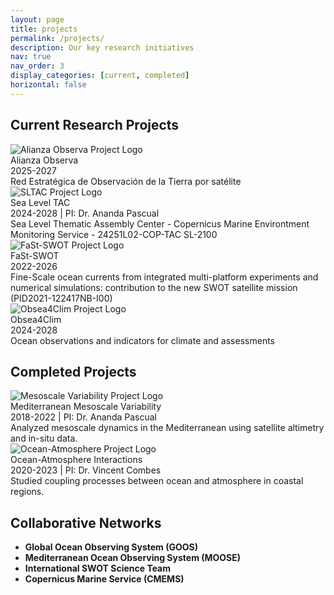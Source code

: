 ```yaml
---
layout: page
title: projects
permalink: /projects/
description: Our key research initiatives
nav: true
nav_order: 3
display_categories: [current, completed]
horizontal: false
---
```


## Current Research Projects

<div class="project-cards">

  <div class="project-card">
    <div class="project-logo-container">
      <img class="project-logo" src="{{ '/assets/img/projects/alianza_observa_logo.avif' | relative_url }}" alt="Alianza Observa Project Logo">
    </div>
    <div class="project-title">
      <a ref=https://alianzaobserva.com target="_blank">Alianza Observa</a>
    </div>
    <div class="project-meta">2025-2027</div>
    <div class="project-desc">Red Estratégica de Observación de la Tierra por satélite</div>
  </div>
  
  <div class="project-card">
    <div class="project-logo-container">
      <img class="project-logo" src="{{ '/assets/img/projects/sltac.svg' | relative_url }}" alt="SLTAC Project Logo">
    </div>
    <div class="project-title">Sea Level TAC</div>
    <div class="project-meta">2024-2028 | PI: Dr. Ananda Pascual</div>
    <div class="project-desc">Sea Level Thematic Assembly Center - Copernicus Marine Environtment Monitoring Service - 24251L02-COP-TAC SL-2100</div>
  </div>
  
  <div class="project-card">
    <div class="project-logo-container">
      <img class="project-logo" src="{{ '/assets/img/projects/fastswot_logo.svg' | relative_url }}" alt="FaSt-SWOT Project Logo">
    </div>
    <div class="project-title">FaSt-SWOT</div>
    <div class="project-meta">2022-2026</div>
    <div class="project-desc">Fine-Scale ocean currents from integrated multi-platform experiments and numerical simulations: contribution to the new SWOT satellite mission (PID2021-122417NB-I00)</div>
  </div>

  <div class="project-card">
    <div class="project-logo-container">
      <img class="project-logo" src="{{ '/assets/img/projects/obsea4clim_logo.svg' | relative_url }}" alt="Obsea4Clim Project Logo">
    </div>
    <div class="project-title">Obsea4Clim</div>
    <div class="project-meta">2024-2028</div>
    <div class="project-desc">Ocean observations and indicators for climate and assessments</div>
  </div>

</div>

## Completed Projects

<div class="project-cards completed">
  <div class="project-card">
    <div class="project-logo-container">
      <img class="project-logo" src="{{ '/assets/img/projects/mesoscale_logo.svg' | relative_url }}" alt="Mesoscale Variability Project Logo">
    </div>
    <div class="project-title">Mediterranean Mesoscale Variability</div>
    <div class="project-meta">2018-2022 | PI: Dr. Ananda Pascual</div>
    <div class="project-desc">Analyzed mesoscale dynamics in the Mediterranean using satellite altimetry and in-situ data.</div>
  </div>
  
  <div class="project-card">
    <div class="project-logo-container">
      <img class="project-logo" src="{{ '/assets/img/projects/interaction_logo.svg' | relative_url }}" alt="Ocean-Atmosphere Project Logo">
    </div>
    <div class="project-title">Ocean-Atmosphere Interactions</div>
    <div class="project-meta">2020-2023 | PI: Dr. Vincent Combes</div>
    <div class="project-desc">Studied coupling processes between ocean and atmosphere in coastal regions.</div>
  </div>
</div>

## Collaborative Networks

<ul class="collab-list">
  <li><strong>Global Ocean Observing System (GOOS)</strong></li>
  <li><strong>Mediterranean Ocean Observing System (MOOSE)</strong></li>
  <li><strong>International SWOT Science Team</strong></li>
  <li><strong>Copernicus Marine Service (CMEMS)</strong></li>
</ul>
